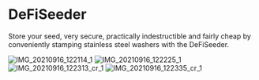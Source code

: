 # DeFiSeeder
Store your seed, very secure, practically indestructible and fairly cheap by conveniently stamping stainless steel washers with the DeFiSeeder.


![IMG_20210916_122114_1](https://user-images.githubusercontent.com/90033569/134160395-d03112c3-6283-446f-bc7c-66b57f3bf915.jpg)
![IMG_20210916_122225_1](https://user-images.githubusercontent.com/90033569/134160411-9c6dc12e-aef5-4269-8bc1-d722c6cc6fdf.jpg)
![IMG_20210916_122313_cr_1](https://user-images.githubusercontent.com/90033569/134160447-d0c8a9e2-c8d3-4dc8-82d0-f75f8a5eb31b.jpg)
![IMG_20210916_122335_cr_1](https://user-images.githubusercontent.com/90033569/134160458-bec38dd3-ee62-404a-8cfd-caf6168e4890.jpg)
